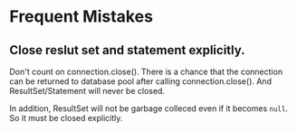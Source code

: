 # Frequent Mistakes
## Close reslut set and statement explicitly. 
Don't count on connection.close(). There is a chance that the connection can be returned to database pool after calling connection.close(). And ResultSet/Statement will never be closed.

In addition, ResultSet will not be garbage colleced even if it becomes `null`. So it must be closed explicitly. 

